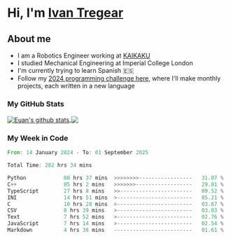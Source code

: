 # Hi, I'm [Ivan Tregear](https://www.linkedin.com/in/ivantregear/)

## About me

* I am a Robotics Engineer working at [KAIKAKU](https://github.com/KAIKAKU-AI)
* I studied Mechanical Engineering at Imperial College London
* I'm currently trying to learn Spanish :es:
* Follow my [2024 programming challenge here](https://github.com/ITregear?tab=repositories), where I'll make monthly projects, each written in a new language


### My GitHub Stats

<a href="#my-github-stats">
  <img align="center" src="https://github-readme-stats.vercel.app/api?username=itregear&count_private=true&show_icons=true&include_all_commits=true&theme=material-palenight" alt="Euan's github stats" />
</a>

<a href="#my-github-stats">
  <img align="center" src="https://github-readme-stats.vercel.app/api/top-langs/?username=itregear&layout=compact&theme=material-palenight" />
</a>

### My Week in Code
<!--START_SECTION:waka-->

```rust
From: 14 January 2024 - To: 01 September 2025

Total Time: 282 hrs 34 mins

Python            88 hrs 37 mins  >>>>>>>>-----------------   31.07 %
C++               85 hrs 2 mins   >>>>>>>------------------   29.81 %
TypeScript        27 hrs 8 mins   >>-----------------------   09.52 %
INI               14 hrs 51 mins  >------------------------   05.21 %
C                 10 hrs 28 mins  >------------------------   03.67 %
CSV               8 hrs 39 mins   >------------------------   03.03 %
Text              7 hrs 52 mins   >------------------------   02.76 %
JavaScript        7 hrs 14 mins   >------------------------   02.54 %
Markdown          4 hrs 36 mins   -------------------------   01.61 %
```

<!--END_SECTION:waka-->
